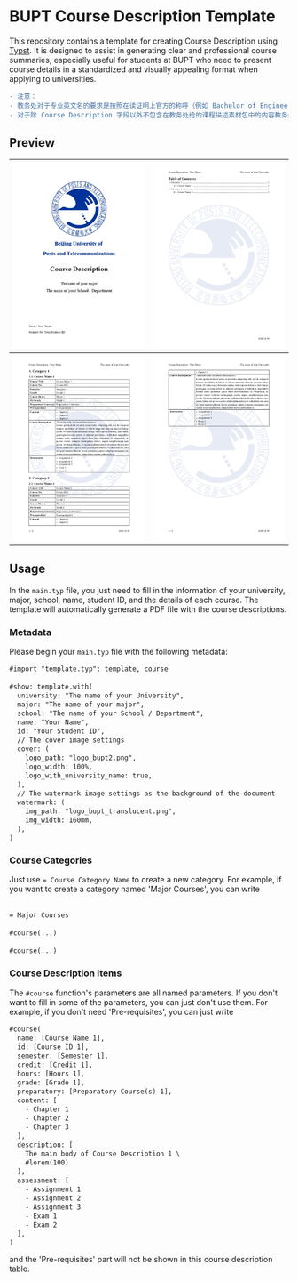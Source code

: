 # BUPT Course Description Template

This repository contains a template for creating Course Description using [Typst](https://typst.app/). It is designed to assist in generating clear and professional course summaries, especially useful for students at BUPT who need to present course details in a standardized and visually appealing format when applying to universities.

```diff
- 注意：
- 教务处对于专业英文名的要求是按照在读证明上官方的称呼（例如 Bachelor of Engineering in Computer Science and Technology），或者可以按照教务给的封面模板不写专业英文名；
- 对于除 Course Description 字段以外不包含在教务处给的课程描述素材包中的内容教务处不予对正文内容进行盖章，但允许给封面盖章。
```

## Preview

| ![main_page-0001](./assets/main_page-0001.jpg) | ![main_page-0002](./assets/main_page-0002.jpg) |
| ---------------------------------------------- | ---------------------------------------------- |
| ![main_page-0003](./assets/main_page-0003.jpg) | ![main_page-0004](./assets/main_page-0004.jpg) |

## Usage

In the `main.typ` file, you just need to fill in the information of your university, major, school, name, student ID, and the details of each course. The template will automatically generate a PDF file with the course descriptions.

### Metadata

Please begin your `main.typ` file with the following metadata:

```typst
#import "template.typ": template, course

#show: template.with(
  university: "The name of your University",
  major: "The name of your major",
  school: "The name of your School / Department",
  name: "Your Name",
  id: "Your Student ID",
  // The cover image settings
  cover: (
    logo_path: "logo_bupt2.png",
    logo_width: 100%,
    logo_with_university_name: true,
  ),
  // The watermark image settings as the background of the document
  watermark: (
    img_path: "logo_bupt_translucent.png",
    img_width: 160mm,
  ),
)
```

### Course Categories

Just use `= Course Category Name` to create a new category. For example, if you want to create a category named 'Major Courses', you can write

```typst

= Major Courses

#course(...)

#course(...)

```

### Course Description Items

The `#course` function's parameters are all named parameters. If you don't want to fill in some of the parameters, you can just don't use them. For example, if you don't need 'Pre-requisites', you can just write

```typst
#course(
  name: [Course Name 1],
  id: [Course ID 1],
  semester: [Semester 1],
  credit: [Credit 1],
  hours: [Hours 1],
  grade: [Grade 1],
  preparatory: [Preparatory Course(s) 1],
  content: [
    - Chapter 1
    - Chapter 2
    - Chapter 3
  ],
  description: [
    The main body of Course Description 1 \
    #lorem(100)
  ],
  assessment: [
    - Assignment 1
    - Assignment 2
    - Assignment 3
    - Exam 1
    - Exam 2
  ],
)
```

and the 'Pre-requisites' part will not be shown in this course description table.
